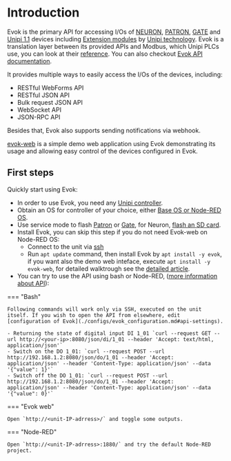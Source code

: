 # Introduction

Evok is the primary API for accessing I/Os of [NEURON], [PATRON], [GATE] and [Unipi 1.1] devices including [Extension modules] by [Unipi technology]. Evok is a translation layer between its provided APIs and Modbus, which Unipi PLCs use, you can look at their [reference](https://kb.unipi.technology/en:sw:02-apis:02-modbus-tcp). You can also checkout [Evok API documentation](https://unipitechnology.stoplight.io/docs/evok).

It provides multiple ways to easily access the I/Os of the devices, including:

- RESTful WebForms API
- RESTful JSON API
- Bulk request JSON API
- WebSocket API
- JSON-RPC API

Besides that, Evok also supports sending notifications via webhook.

[evok-web](https://github.com/UniPiTechnology/evok-web-jq) is a simple demo web application using Evok demonstrating its usage and allowing easy control of the devices configured in Evok.

## First steps

Quickly start using Evok:

- In order to use Evok, you need any [Unipi controller](https://www.unipi.technology/shop/).
- Obtain an OS for controller of your choice, either [Base OS or Node-RED OS](https://kb.unipi.technology/en:files:software:os-images:00-start).
- Use service mode to flash [Patron](https://kb.unipi.technology/en:hw:007-patron:service-mode) or [Gate](https://kb.unipi.technology/en:hw:025-gate:service-mode), for Neuron, [flash an SD card](https://kb.unipi.technology/en:hw:02-neuron:image).
- Install Evok, you can skip this step if you do not need Evok-web on Node-RED OS:
    - Connect to the unit via [ssh](https://kb.unipi.technology/en:automation:unipi-ssh-connect-hidden#selecting_a_suitable_communication_software)
    - Run `apt update` command, then install Evok by `apt install -y evok`, if you want also the demo web inteface, execute `apt install -y evok-web`, for detailed walktrough see the [detailed article](./installation.md).
- You can try to use the API using bash or Node-RED, ([more information about API](./apis.md)):

=== "Bash"

    Following commands will work only via SSH, executed on the unit itself. If you wish to open the API from elsewhere, edit [configuration of Evok](./configs/evok_configuration.md#api-settings).

    - Returning the state of digital input DI 1_01 `curl --request GET --url http://<your-ip>:8080/json/di/1_01 --header 'Accept: text/html, application/json'`
    - Switch on the DO 1_01: `curl --request POST --url http://192.168.1.2:8080/json/do/1_01 --header 'Accept: application/json' --header 'Content-Type: application/json' --data '{"value": 1}'`
    - Switch off the DO 1_01: `curl --request POST --url http://192.168.1.2:8080/json/do/1_01 --header 'Accept: application/json' --header 'Content-Type: application/json' --data '{"value": 0}'`

=== "Evok web"

    Open `http://<unit-IP-adrress>/` and toggle some outputs.

=== "Node-RED"

    Open `http://<unit-IP-adrress>:1880/` and try the default Node-RED project.

[NEURON]:https://www.unipi.technology/products/unipi-neuron-3?categoryId=2
[PATRON]:https://www.unipi.technology/products/unipi-patron-374
[GATE]:https://www.unipi.technology/products/unipi-gate-388
[Unipi 1.1]:https://www.unipi.technology/products/unipi-1-1-1-1-lite-19?categoryId=1
[Extension modules]:https://www.unipi.technology/products?category=32
[Unipi technology]:https://www.unipi.technology/
